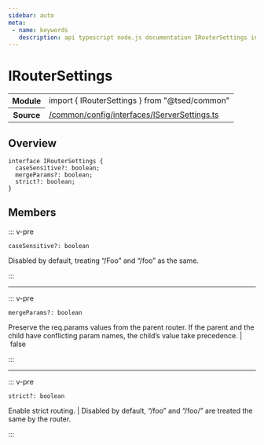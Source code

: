 ```yaml
---
sidebar: auto
meta:
 - name: keywords
   description: api typescript node.js documentation IRouterSettings interface
---
```

# IRouterSettings <Badge text="Interface" type="interface"/>
<!-- Summary -->
<section class="symbol-info"><table class="is-full-width"><tbody><tr><th>Module</th><td><div class="lang-typescript"><span class="token keyword">import</span> { IRouterSettings }&nbsp;<span class="token keyword">from</span>&nbsp;<span class="token string">"@tsed/common"</span></div></td></tr><tr><th>Source</th><td><a href="https://github.com/Romakita/ts-express-decorators/blob/v4.30.1/src//common/config/interfaces/IServerSettings.ts#L0-L0">/common/config/interfaces/IServerSettings.ts</a></td></tr></tbody></table></section>

<!-- Overview -->
## Overview


<pre><code class="typescript-lang "><span class="token keyword">interface</span> IRouterSettings <span class="token punctuation">{</span>
  caseSensitive?<span class="token punctuation">:</span> <span class="token keyword">boolean</span><span class="token punctuation">;</span>
  mergeParams?<span class="token punctuation">:</span> <span class="token keyword">boolean</span><span class="token punctuation">;</span>
  strict?<span class="token punctuation">:</span> <span class="token keyword">boolean</span><span class="token punctuation">;</span>
<span class="token punctuation">}</span></code></pre>



<!-- Members -->




## Members


::: v-pre

<div class="method-overview">
<pre><code class="typescript-lang ">caseSensitive?<span class="token punctuation">:</span> <span class="token keyword">boolean</span></code></pre>

</div>



Disabled by default, treating “/Foo” and “/foo” as the same.



:::



***



::: v-pre

<div class="method-overview">
<pre><code class="typescript-lang ">mergeParams?<span class="token punctuation">:</span> <span class="token keyword">boolean</span></code></pre>

</div>



Preserve the req.params values from the parent router. If the parent and the child have conflicting param names, the child’s value take precedence. | false



:::



***



::: v-pre

<div class="method-overview">
<pre><code class="typescript-lang ">strict?<span class="token punctuation">:</span> <span class="token keyword">boolean</span></code></pre>

</div>



Enable strict routing. | Disabled by default, “/foo” and “/foo/” are treated the same by the router.



:::